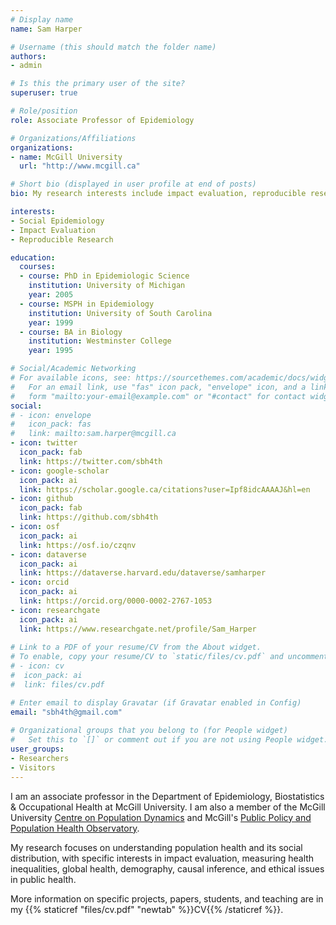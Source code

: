 ```yaml
---
# Display name
name: Sam Harper

# Username (this should match the folder name)
authors:
- admin

# Is this the primary user of the site?
superuser: true

# Role/position
role: Associate Professor of Epidemiology

# Organizations/Affiliations
organizations:
- name: McGill University
  url: "http://www.mcgill.ca"

# Short bio (displayed in user profile at end of posts)
bio: My research interests include impact evaluation, reproducible research, and social epidemiology.

interests:
- Social Epidemiology
- Impact Evaluation
- Reproducible Research

education:
  courses:
  - course: PhD in Epidemiologic Science
    institution: University of Michigan
    year: 2005
  - course: MSPH in Epidemiology
    institution: University of South Carolina
    year: 1999
  - course: BA in Biology
    institution: Westminster College
    year: 1995

# Social/Academic Networking
# For available icons, see: https://sourcethemes.com/academic/docs/widgets/#icons
#   For an email link, use "fas" icon pack, "envelope" icon, and a link in the
#   form "mailto:your-email@example.com" or "#contact" for contact widget.
social:
# - icon: envelope
#   icon_pack: fas
#   link: mailto:sam.harper@mcgill.ca
- icon: twitter
  icon_pack: fab
  link: https://twitter.com/sbh4th
- icon: google-scholar
  icon_pack: ai
  link: https://scholar.google.ca/citations?user=Ipf8idcAAAAJ&hl=en
- icon: github
  icon_pack: fab
  link: https://github.com/sbh4th
- icon: osf
  icon_pack: ai
  link: https://osf.io/czqnv
- icon: dataverse
  icon_pack: ai
  link: https://dataverse.harvard.edu/dataverse/samharper
- icon: orcid
  icon_pack: ai
  link: https://orcid.org/0000-0002-2767-1053
- icon: researchgate
  icon_pack: ai
  link: https://www.researchgate.net/profile/Sam_Harper
  
# Link to a PDF of your resume/CV from the About widget.
# To enable, copy your resume/CV to `static/files/cv.pdf` and uncomment the lines below.  
# - icon: cv
#  icon_pack: ai
#  link: files/cv.pdf

# Enter email to display Gravatar (if Gravatar enabled in Config)
email: "sbh4th@gmail.com"
  
# Organizational groups that you belong to (for People widget)
#   Set this to `[]` or comment out if you are not using People widget.  
user_groups:
- Researchers
- Visitors
---
```


I am an associate professor in the Department of Epidemiology, Biostatistics & Occupational Health at McGill University. I am also a member of the McGill University [Centre on Population Dynamics](https://www.mcgill.ca/popcentre/) and McGill's [Public Policy and Population Health Observatory](https://3po.ca).

My research focuses on understanding population health and its social distribution, with specific interests in impact evaluation, measuring health inequalities, global health, demography, causal inference, and ethical issues in public health. 

More information on specific projects, papers, students, and teaching are in my {{% staticref "files/cv.pdf" "newtab" %}}CV{{% /staticref %}}. 

